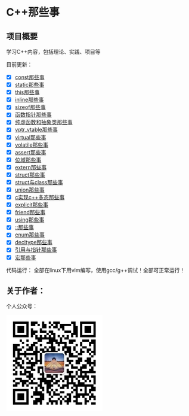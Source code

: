# C++那些事

## 项目概要

学习C++内容，包括理论、实践、项目等

目前更新：
- [x] [const那些事](./const)
- [x] [static那些事](./static)
- [x] [this那些事](./this)
- [x] [inline那些事](./inline)
- [x] [sizeof那些事](./sizeof)
- [x] [函数指针那些事](./func_pointer)
- [x] [纯虚函数和抽象类那些事](./abstract)
- [x] [vptr_vtable那些事](./vptr_vtable)
- [x] [virtual那些事](./virtual)
- [x] [volatile那些事](./volatile)
- [x] [assert那些事](./assert)
- [x] [位域那些事](./bit)
- [x] [extern那些事](./extern)
- [x] [struct那些事](./struct)
- [x] [struct与class那些事](./struct_class)
- [x] [union那些事](./union)
- [x] [c实现c++多态那些事](./c_poly)
- [x] [explicit那些事](./explicit)
- [x] [friend那些事](./friend)
- [x] [using那些事](./using)
- [x] [::那些事](./::)
- [x] [enum那些事](./enum)
- [x] [decltype那些事](./decltype)
- [x] [引用与指针那些事](./pointer_refer)
- [x] [宏那些事](./macro)

代码运行：
 全部在linux下用vim编写，使用gcc/g++调试！全部可正常运行！
## 关于作者：

个人公众号：

![](./img/wechat.jpg)

